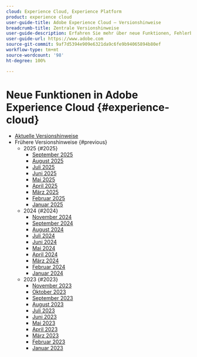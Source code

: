 ```yaml
---
cloud: Experience Cloud, Experience Platform
product: experience cloud
user-guide-title: Adobe Experience Cloud – Versionshinweise
breadcrumb-title: Zentrale Versionshinweise
user-guide-description: Erfahren Sie mehr über neue Funktionen, Fehlerbehebungen und wichtige Hinweise in Adobe Experience Cloud und Experience Platform.
user-guide-url: https://www.adobe.com
source-git-commit: 9af7d5394e909e6321da9c6fe9b94065894b80ef
workflow-type: tm+mt
source-wordcount: '98'
ht-degree: 100%

---
```



# Neue Funktionen in Adobe Experience Cloud {#experience-cloud}

+ [Aktuelle Versionshinweise](current.md)
+ Frühere Versionshinweise {#previous}
   + 2025 {#2025}
      + [September 2025](c-legacy-releases/2025/09112025.md)
      + [August 2025](c-legacy-releases/2025/08132025.md)
      + [Juli 2025](c-legacy-releases/2025/07162025.md)
      + [Juni 2025](c-legacy-releases/2025/06182025.md)
      + [Mai 2025](c-legacy-releases/2025/05142025.md)
      + [April 2025](c-legacy-releases/2025/04162025.md)
      + [März 2025](c-legacy-releases/2025/03122025.md)
      + [Februar 2025](c-legacy-releases/2025/02122025.md)
      + [Januar 2025](c-legacy-releases/2025/01222025.md)
   + 2024 {#2024}
      + [November 2024](c-legacy-releases/2024/10232024.md)
      + [September 2024](c-legacy-releases/2024/09122024.md)
      + [August 2024](c-legacy-releases/2024/08142024.md)
      + [Juli 2024](c-legacy-releases/2024/07172024.md)
      + [Juni 2024](c-legacy-releases/2024/06122024.md)
      + [Mai 2024](c-legacy-releases/2024/05152024.md)
      + [April 2024](c-legacy-releases/2024/04172024.md)
      + [März 2024](c-legacy-releases/2024/03132024.md)
      + [Februar 2024](c-legacy-releases/2024/02142024.md)
      + [Januar 2024](c-legacy-releases/2024/01112024.md)
   + 2023 {#2023}
      + [November 2023](c-legacy-releases/2023/10252023.md)
      + [Oktober 2023](c-legacy-releases/2023/10042023.md)
      + [September 2023](c-legacy-releases/2023/09132023.md)
      + [August 2023](c-legacy-releases/2023/08092023.md)
      + [Juli 2023](c-legacy-releases/2023/07122023.md)
      + [Juni 2023](c-legacy-releases/2023/06072023.md)
      + [Mai 2023](c-legacy-releases/2023/05102023.md)
      + [April 2023](c-legacy-releases/2023/04122023.md)
      + [März 2023](c-legacy-releases/2023/03082023.md)
      + [Februar 2023](c-legacy-releases/2023/02082023.md)
      + [Januar 2023](c-legacy-releases/2023/01112023.md)
<!--   + 2022 and earlier {#legacy-rns}
    + [2022 and earlier](c-legacy-releases/2022-earlier.md) -->
